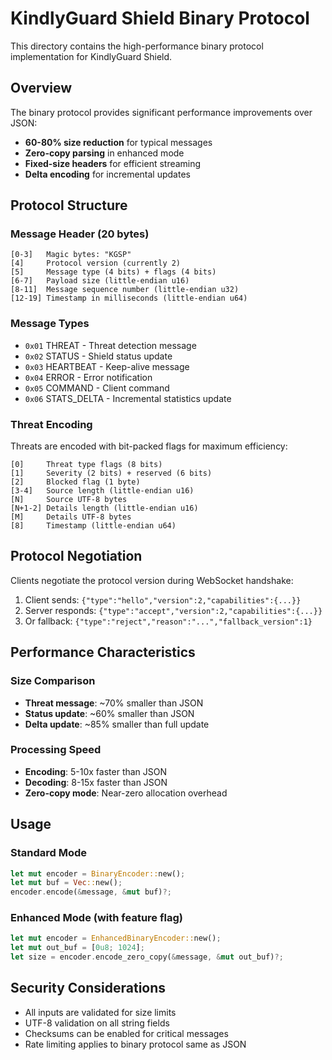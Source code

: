 # KindlyGuard Shield Binary Protocol

This directory contains the high-performance binary protocol implementation for KindlyGuard Shield.

## Overview

The binary protocol provides significant performance improvements over JSON:
- **60-80% size reduction** for typical messages
- **Zero-copy parsing** in enhanced mode
- **Fixed-size headers** for efficient streaming
- **Delta encoding** for incremental updates

## Protocol Structure

### Message Header (20 bytes)
```
[0-3]   Magic bytes: "KGSP"
[4]     Protocol version (currently 2)
[5]     Message type (4 bits) + flags (4 bits)
[6-7]   Payload size (little-endian u16)
[8-11]  Message sequence number (little-endian u32)
[12-19] Timestamp in milliseconds (little-endian u64)
```

### Message Types
- `0x01` THREAT - Threat detection message
- `0x02` STATUS - Shield status update
- `0x03` HEARTBEAT - Keep-alive message
- `0x04` ERROR - Error notification
- `0x05` COMMAND - Client command
- `0x06` STATS_DELTA - Incremental statistics update

### Threat Encoding

Threats are encoded with bit-packed flags for maximum efficiency:

```
[0]     Threat type flags (8 bits)
[1]     Severity (2 bits) + reserved (6 bits)
[2]     Blocked flag (1 byte)
[3-4]   Source length (little-endian u16)
[N]     Source UTF-8 bytes
[N+1-2] Details length (little-endian u16)
[M]     Details UTF-8 bytes
[8]     Timestamp (little-endian u64)
```

## Protocol Negotiation

Clients negotiate the protocol version during WebSocket handshake:

1. Client sends: `{"type":"hello","version":2,"capabilities":{...}}`
2. Server responds: `{"type":"accept","version":2,"capabilities":{...}}`
3. Or fallback: `{"type":"reject","reason":"...","fallback_version":1}`

## Performance Characteristics

### Size Comparison
- **Threat message**: ~70% smaller than JSON
- **Status update**: ~60% smaller than JSON
- **Delta update**: ~85% smaller than full update

### Processing Speed
- **Encoding**: 5-10x faster than JSON
- **Decoding**: 8-15x faster than JSON
- **Zero-copy mode**: Near-zero allocation overhead

## Usage

### Standard Mode
```rust
let mut encoder = BinaryEncoder::new();
let mut buf = Vec::new();
encoder.encode(&message, &mut buf)?;
```

### Enhanced Mode (with feature flag)
```rust
let mut encoder = EnhancedBinaryEncoder::new();
let mut out_buf = [0u8; 1024];
let size = encoder.encode_zero_copy(&message, &mut out_buf)?;
```

## Security Considerations

- All inputs are validated for size limits
- UTF-8 validation on all string fields
- Checksums can be enabled for critical messages
- Rate limiting applies to binary protocol same as JSON